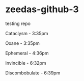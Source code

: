 # zeedas-github-3
testing repo

Cataclysm - 3:35pm

Oxane - 3:35pm

Ephemeral - 4:36pm

Invincible - 6:32pm

Discombobulate - 6:39pm